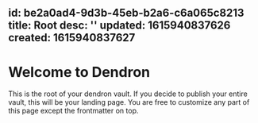 
id: be2a0ad4-9d3b-45eb-b2a6-c6a065c8213
title: Root
desc: ''
updated: 1615940837626
created: 1615940837627
---
# Welcome to Dendron

This is the root of your dendron vault. If you decide to publish your entire vault, this will be your landing page. You are free to customize any part of this page except the frontmatter on top. 
